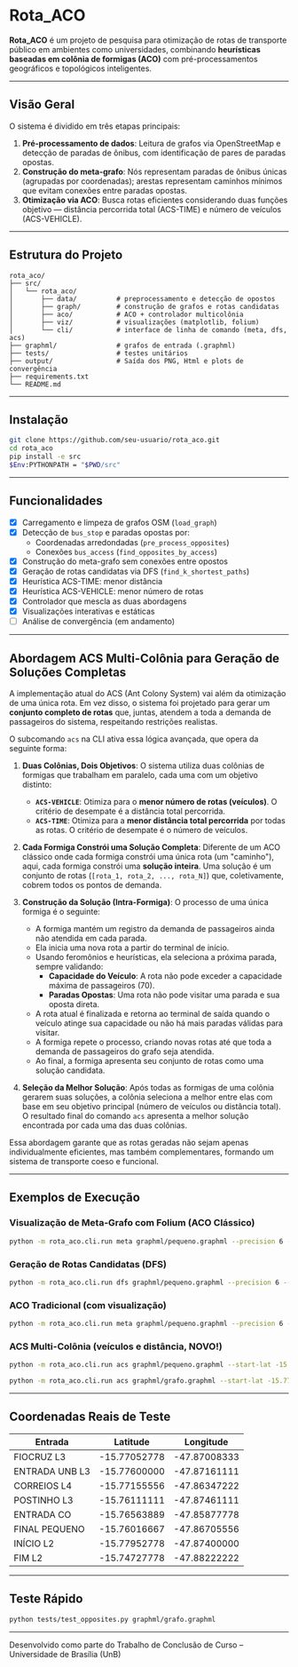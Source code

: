 # Rota_ACO

**Rota_ACO** é um projeto de pesquisa para otimização de rotas de transporte público em ambientes como universidades, combinando **heurísticas baseadas em colônia de formigas (ACO)** com pré-processamentos geográficos e topológicos inteligentes.

---

##  Visão Geral

O sistema é dividido em três etapas principais:

1. **Pré-processamento de dados**: Leitura de grafos via OpenStreetMap e detecção de paradas de ônibus, com identificação de pares de paradas opostas.
2. **Construção do meta-grafo**: Nós representam paradas de ônibus únicas (agrupadas por coordenadas); arestas representam caminhos mínimos que evitam conexões entre paradas opostas.
3. **Otimização via ACO**: Busca rotas eficientes considerando duas funções objetivo — distância percorrida total (ACS-TIME) e número de veículos (ACS-VEHICLE).

---

## Estrutura do Projeto

```
rota_aco/
├── src/
│   └── rota_aco/
│       ├── data/          # preprocessamento e detecção de opostos
│       ├── graph/         # construção de grafos e rotas candidatas
│       ├── aco/           # ACO + controlador multicolônia
│       ├── viz/           # visualizações (matplotlib, folium)
│       └── cli/           # interface de linha de comando (meta, dfs, acs)
├── graphml/               # grafos de entrada (.graphml)
├── tests/                 # testes unitários
├── output/                # Saída dos PNG, Html e plots de convergência
├── requirements.txt
└── README.md
```

---

##  Instalação

```bash
git clone https://github.com/seu-usuario/rota_aco.git
cd rota_aco
pip install -e src
$Env:PYTHONPATH = "$PWD/src"
```

---

##  Funcionalidades

- [x] Carregamento e limpeza de grafos OSM (`load_graph`)
- [x] Detecção de `bus_stop` e paradas opostas por:
  - Coordenadas arredondadas (`pre_process_opposites`)
  - Conexões `bus_access` (`find_opposites_by_access`)
- [x] Construção do meta-grafo sem conexões entre opostos
- [x] Geração de rotas candidatas via DFS (`find_k_shortest_paths`)
- [x] Heurística ACS-TIME: menor distância
- [x] Heurística ACS-VEHICLE: menor número de rotas
- [x] Controlador que mescla as duas abordagens
- [x] Visualizações interativas e estáticas
- [ ] Análise de convergência (em andamento)

---

## Abordagem ACS Multi-Colônia para Geração de Soluções Completas

A implementação atual do ACS (Ant Colony System) vai além da otimização de uma única rota. Em vez disso, o sistema foi projetado para gerar um **conjunto completo de rotas** que, juntas, atendem a toda a demanda de passageiros do sistema, respeitando restrições realistas.

O subcomando `acs` na CLI ativa essa lógica avançada, que opera da seguinte forma:

1.  **Duas Colônias, Dois Objetivos**: O sistema utiliza duas colônias de formigas que trabalham em paralelo, cada uma com um objetivo distinto:
    *   **`ACS-VEHICLE`**: Otimiza para o **menor número de rotas (veículos)**. O critério de desempate é a distância total percorrida.
    *   **`ACS-TIME`**: Otimiza para a **menor distância total percorrida** por todas as rotas. O critério de desempate é o número de veículos.

2.  **Cada Formiga Constrói uma Solução Completa**: Diferente de um ACO clássico onde cada formiga constrói uma única rota (um "caminho"), aqui, cada formiga constrói uma **solução inteira**. Uma solução é um conjunto de rotas (`[rota_1, rota_2, ..., rota_N]`) que, coletivamente, cobrem todos os pontos de demanda.

3.  **Construção da Solução (Intra-Formiga)**: O processo de uma única formiga é o seguinte:
    *   A formiga mantém um registro da demanda de passageiros ainda não atendida em cada parada.
    *   Ela inicia uma nova rota a partir do terminal de início.
    *   Usando feromônios e heurísticas, ela seleciona a próxima parada, sempre validando:
        *   **Capacidade do Veículo**: A rota não pode exceder a capacidade máxima de passageiros (70).
        *   **Paradas Opostas**: Uma rota não pode visitar uma parada e sua oposta direta.
    *   A rota atual é finalizada e retorna ao terminal de saída quando o veículo atinge sua capacidade ou não há mais paradas válidas para visitar.
    *   A formiga repete o processo, criando novas rotas até que toda a demanda de passageiros do grafo seja atendida.
    *   Ao final, a formiga apresenta seu conjunto de rotas como uma solução candidata.

4.  **Seleção da Melhor Solução**: Após todas as formigas de uma colônia gerarem suas soluções, a colônia seleciona a melhor entre elas com base em seu objetivo principal (número de veículos ou distância total). O resultado final do comando `acs` apresenta a melhor solução encontrada por cada uma das duas colônias.

Essa abordagem garante que as rotas geradas não sejam apenas individualmente eficientes, mas também complementares, formando um sistema de transporte coeso e funcional.

---

##  Exemplos de Execução

###  Visualização de Meta-Grafo com Folium (ACO Clássico)

```bash
python -m rota_aco.cli.run meta graphml/pequeno.graphml --precision 6 --start-lat -15.776 --start-lon -47.87161111 --exit-lat -15.760521 --exit-lon -47.8741429 --k-prune 5 --k-paths 3 --top-n 2 --meta-output meta_graph.png --folium --output meta_route.html
```

###  Geração de Rotas Candidatas (DFS)

```bash
python -m rota_aco.cli.run dfs graphml/pequeno.graphml --precision 6 --start-lat -15.776 --start-lon -47.8716 --exit-lat -15.76016667 --exit-lon -47.86705556 --k-prune 5 --k-paths 3 --top-n 2 --show-labels --meta-output dfs_meta.png
```

###  ACO Tradicional (com visualização)

```bash
python -m rota_aco.cli.run meta graphml/pequeno.graphml --precision 6 --start-lat -15.776 --start-lon -47.8716 --exit-lat -15.7601 --exit-lon -47.8670 --k-prune 5 --k-paths 3 --length-percentile 0.75 --top-n 2 --meta-output meta_graph.png --ants 10 --iterations 300 --diversify 10 --pheromone-q 100 --evaporation 0.1  --output final_route.png
```

###  ACS Multi-Colônia (veículos e distância, NOVO!)

```bash
python -m rota_aco.cli.run acs graphml/pequeno.graphml --start-lat -15.776 --start-lon -47.8716 --exit-lat -15.7605 --exit-lon -47.8741 --ants-time 20 --ants-vehicle 20 --iterations 50 --lambda 0.7 --output acs_route.png --verbose
```

```bash
python -m rota_aco.cli.run acs graphml/grafo.graphml --start-lat -15.77600000 --start-lon -47.87161111 --exit-lat -15.76111111 --exit-lon -47.87461111 --ants-time 20 --ants-vehicle 20 --iterations 50 --lambda 0.7 --verbose --output acs_route.png
```
---

##  Coordenadas Reais de Teste

| Entrada | Latitude | Longitude |  
|--------|----------|-----------|  
| FIOCRUZ L3        | -15.77052778 | -47.87008333 |  
| ENTRADA UNB L3    | -15.77600000 | -47.87161111 |  
| CORREIOS L4       | -15.77155556 | -47.86347222 |  
| POSTINHO L3       | -15.76111111 | -47.87461111 |  
| ENTRADA CO        | -15.76563889 | -47.85877778 |  
| FINAL PEQUENO     | -15.76016667 | -47.86705556 |  
| INÍCIO L2         | -15.77952778 | -47.87400000 |  
| FIM L2            | -15.74727778 | -47.88222222 |  

---

##  Teste Rápido

```bash
python tests/test_opposites.py graphml/grafo.graphml
```

---


Desenvolvido como parte do Trabalho de Conclusão de Curso – Universidade de Brasília (UnB)
